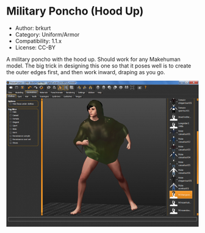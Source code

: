 # Military Poncho (Hood Up)

* Author: brkurt
* Category: Uniform/Armor
* Compatibility: 1.1.x
* License: CC-BY

A military poncho with the hood up. Should work for any Makehuman model. The big trick in designing this one so that it poses well is to create the outer edges first, and then work inward, draping as you go. 

![Example](militaryponcho1MHGUI.png)


